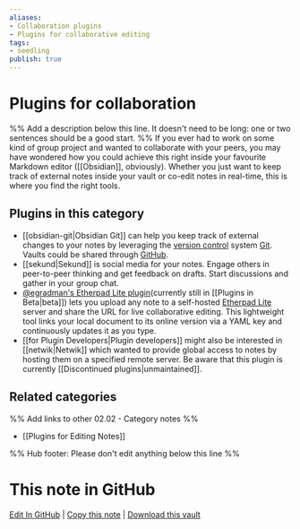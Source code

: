 ```yaml
---
aliases:
- Collaboration plugins
- Plugins for collaborative editing
tags: 
- seedling 
publish: true
---
```



# Plugins for collaboration

%% Add a description below this line. It doesn't need to be long: one or two sentences should be a good start. %%
If you ever had to work on some kind of group project and wanted to collaborate with your peers, you may have wondered how you could achieve this right inside your favourite Markdown editor ([[Obsidian]], obviously). Whether you just want to keep track of external notes inside your vault or co-edit notes in real-time, this is where you find the right tools.

## Plugins in this category

- [[obsidian-git|Obsidian Git]] can help you keep track of external changes to your notes by leveraging the [version control](https://www.wikiwand.com/en/Version_control) system [Git](https://book.git-scm.com/). Vaults could be shared through [GitHub](https://docs.github.com/en/get-started/quickstart).
- [[sekund|Sekund]] is social media for your notes. Engage others in peer-to-peer thinking and get feedback on drafts. Start discussions and gather in your group chat.
- [@egradman's Etherpad Lite plugin](https://github.com/egradman/obsidian-etherpad-lite)(currently still in [[Plugins in Beta|beta]]) lets you upload any note to a self-hosted [Etherpad Lite](https://etherpad.org/) server and share the URL for live collaborative editing. This lightweight tool links your local document to its online version via a YAML key and continuously updates it as you type.
- [[for Plugin Developers|Plugin developers]] might also be interested in [[netwik|Netwik]] which wanted to provide global access to notes by hosting them on a specified remote server. Be aware that this plugin is currently [[Discontinued plugins|unmaintained]].

## Related categories

%% Add links to other 02.02 - Category notes %%

- [[Plugins for Editing Notes]]

%% Hub footer: Please don't edit anything below this line %%

# This note in GitHub

<span class="git-footer">[Edit In GitHub](https://github.dev/obsidian-community/obsidian-hub/blob/main/02%20-%20Community%20Expansions/02.01%20Plugins%20by%20Category/Plugins%20for%20collaboration.md "git-hub-edit-note") | [Copy this note](https://raw.githubusercontent.com/obsidian-community/obsidian-hub/main/02%20-%20Community%20Expansions/02.01%20Plugins%20by%20Category/Plugins%20for%20collaboration.md "git-hub-copy-note") | [Download this vault](https://github.com/obsidian-community/obsidian-hub/archive/refs/heads/main.zip "git-hub-download-vault") </span>
